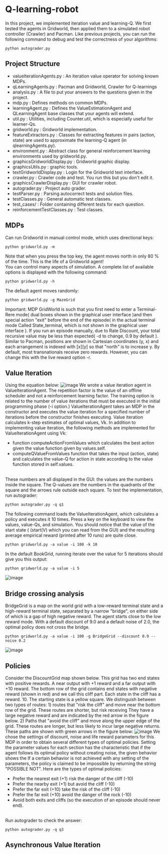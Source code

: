 # Q-learning-robot
In this project, we implemented iteration value and learning-Q. We first tested the agents in Gridworld, then applied them to a simulated robot controller (Crawler) and Pacman. Like previous projects, you can run the following command to debug and test the correctness of your algorithms:
```
python autograder.py
```
## Project Structure
- valueIterationAgents.py : An iteration value operator for solving known MDPs.
- qLearningAgents.py : Pacman and Gridworld, Crawler for Q-learnings
- analysis.py : A file to put your answers to the questions given in the project.
- mdp.py : Defines methods on common MDPs.
- learningAgent.py : Defines the ValueEstimationAgent and QLearningAgent base classes that your agents will extend.
- util.py : Utilities, including Counter.util, which is especially useful for learner-Qs.
- gridworld.py : Gridworld implementation.
- featureExtractors.py : Classes for extracting features in pairs (action, state) are used to approximate the learning-Q agent (in qlearningAgents.py).
- environment.py : Abstract class for general reinforcement learning environments used by gridworld.py.
- graphicsGridworldDisplay.py : Gridworld graphic display.
- graphicsUtils.py : graphic tools.
- textGridworldDisplay.py : Login for the Gridworld text interface.
- crawler.py : Crawler code and test. You run this but you don't edit it.
- graphicsCrawlerDisplay.py : GUI for crawler robot.
- autograder.py : Project auto grader.
- testParser.py : Parsing autocorrect tests and solution files.
- testClasses.py : General automatic test classes.
- test_cases/ : Folder containing different tests for each question.
- reinforcementTestClasses.py : Test classes.
## MDPs
Can run Gridworld in manual control mode, which uses directional keys:
```
python gridworld.py -m
```
Note that when you press the top key, the agent moves north in only 80 % of the time.
This is the life of a Gridworld agent! <br>
You can control many aspects of simulation. A complete list of available options is displayed with the following command:
```
python gridworld.py -h
```
The default agent moves randomly:
```
python gridworld.py -g MazeGrid
```
Important: MDP GridWorld is such that you first need to enter a Terminal-Rere mode( dual boxes shown in the graphical user interface )and then special action "exit" before the end of the episode( in the actual terminal mode Called State_terminal, which is not shown in the graphical user interface ). If you run an episode manually, due to Rate Discount, your total recursive value may be less than expected( -d to change, 0.9 by default ). Similar to Pacman, positions are shown in Cartesian coordinates (y, x) and each arrangement is indexed with [x][y] so that "north" is to increase y. By default, most transnationals receive zero rewards. However, you can change this with the live reward option -r.
## Value Iteration
Using the equation below:
![image](https://user-images.githubusercontent.com/117355603/221672777-23c0280e-be22-4f39-a6e4-5d9c98ec1ab7.png)
We wrote a value iteration agent in ValueIterationAgent. The repetition factor is the value of an offline scheduler and not a reinforcement learning factor. The training option is related to the number of value iterations that must be executed in the initial programming phase (-i option.) ValueIterationAgent takes an MDP in the constructor and executes the value iteration for a specified number of iterations before the constructor finishes executing. Value iteration calculates k-step estimates of optimal values, Vk. In addition to implementing value iteration, the following methods are implemented for ValueIterationAgent using Vk:
- function computeActionFromValues which calculates the best action given the value function given by values.self.
- computeQValueFromValues function that takes the input (action, state) and calculates the value-Q for action in state according to the value function stored in self.values.
<br>
These numbers are all displayed in the GUI: the values are the numbers inside the square. The Q-values are the numbers in the quadrants of the square and the arrows rule outside each square.
To test the implementation, run autograder:

```
python autograder.py -q q1
```
The following command loads the ValueIterationAgent, which calculates a policy and executes it 10 times. Press a key on the keyboard to view the values, value-Qs, and simulation. You should notice that the value of the start state ( (start(V) which you can read from the GUI) and the resulting average empirical reward (printed after 10 runs) are quite close.
```
python gridworld.py -a value -i 100 -k 10
```
In the default BookGrid, running iterate over the value for 5 iterations should give you this output:
```
python gridworld.py -a value -i 5
```
![image](https://user-images.githubusercontent.com/117355603/222379429-2ae37880-71f5-4da7-91e1-e4ee7426e5c3.png)
## Bridge crossing analysis
BridgeGrid is a map on the world grid with a low-reward terminal state and a high-reward terminal state, separated by a narrow "bridge", on either side of which is a gap of high negative reward. The agent starts close to the low reward mode. With a default discount of 9.0 and a default noise of 2.0, the optimal policy does not cross the bridge.
```
python gridworld.py -a value -i 100 -g BridgeGrid --discount 0.9 --noise 0.2
```
![image](https://user-images.githubusercontent.com/117355603/222379954-74b4095a-8bba-468d-a3d1-40196efc2e74.png)
## Policies
Consider the DiscountGrid map shown below. This grid has two end states with positive rewards. A near output with +1 reward and a far output with +10 reward. The bottom row of the grid contains end states with negative reward (shown in red) and we call this cliff part. Each state in the cliff has a reward. 10. The starting state is a yellow square. We distinguish between two types of routes: 1) routes that "risk the cliff" and move near the bottom row of the grid. These routes are shorter, but risk receiving They have a large negative reward and are indicated by the red arrow in the figure below. 2) Paths that "avoid the cliff" and move along the upper edge of the grid. These routes are longer, but less likely to incur large negative returns. These paths are shown with green arrows in the figure below:
![image](https://user-images.githubusercontent.com/117355603/222380455-db69a2be-15a9-4153-bf47-30ae031ff805.png)
We chose the settings of discount, noise and life reward parameters for this MDP in order to obtain several different types of optimal policies. Setting the parameter values for each section has the characteristic that if the agent follows its optimal policy without creating noise, the given behavior shows the If a certain behavior is not achieved with any setting of the parameters, the policy is claimed to be impossible by returning the string "POSSIBLE NOT".
Here are the types of optimal policies:
- Prefer the nearest exit (+1) risk the danger of the cliff (-10)
- Prefer the nearby exit (+1) but avoid the cliff (-10)
- Prefer the far exit (+10) take the risk of the cliff (-10)
- Prefer the far exit (+10) avoid the danger of the rock (-10) 
- Avoid both exits and cliffs (so the execution of an episode should never end).
<br>
Run autograder to check the answer:

```
python autograder.py -q q3
```
## Asynchronous Value Iteration






















